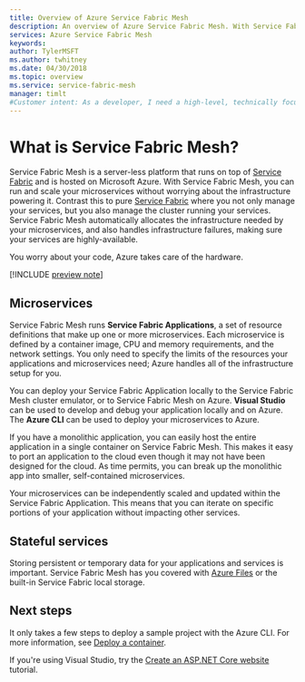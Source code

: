 ```yaml
---
title: Overview of Azure Service Fabric Mesh
description: An overview of Azure Service Fabric Mesh. With Service Fabric Mesh, you can deploy and scale your application without worrying about the infrastructure needs of your application.
services: Azure Service Fabric Mesh
keywords: 
author: TylerMSFT
ms.author: twhitney
ms.date: 04/30/2018
ms.topic: overview
ms.service: service-fabric-mesh
manager: timlt
#Customer intent: As a developer, I need a high-level, technically focused understanding of Service Fabric Mesh, so I can determine if it's something that I (or my company) want to use.
---
```


# What is Service Fabric Mesh?

Service Fabric Mesh is a server-less platform that runs on top of [Service Fabric][service-fabric-overview] and is hosted on Microsoft Azure. With Service Fabric Mesh, you can run and scale your microservices without worrying about the infrastructure powering it. Contrast this to pure [Service Fabric][service-fabric-overview] where you not only manage your services, but you also manage the cluster running your services. Service Fabric Mesh automatically allocates the infrastructure needed by your microservices, and also handles infrastructure failures, making sure your services are highly-available.

You worry about your code, Azure takes care of the hardware.

[!INCLUDE [preview note](./includes/include-preview-note.md)]

## Microservices

Service Fabric Mesh runs **Service Fabric Applications**, a set of resource definitions that make up one or more microservices. Each microservice is defined by a container image, CPU and memory requirements, and the network settings. You only need to specify the limits of the resources your applications and microservices need; Azure handles all of the infrastructure setup for you.

You can deploy your Service Fabric Application locally to the Service Fabric Mesh cluster emulator, or to Service Fabric Mesh on Azure. **Visual Studio** can be used to develop and debug your application locally and on Azure. The **Azure CLI** can be used to deploy your microservices to Azure.

If you have a monolithic application, you can easily host the entire application in a single container on Service Fabric Mesh. This makes it easy to port an application to the cloud even though it may not have been designed for the cloud. As time permits, you can break up the monolithic app into smaller, self-contained microservices. 

Your microservices can be independently scaled and updated within the Service Fabric Application. This means that you can iterate on specific portions of your application without impacting other services.

## Stateful services

Storing persistent or temporary data for your applications and services is important. Service Fabric Mesh has you covered with [Azure Files](/storage/files/storage-files-introduction) or the built-in Service Fabric local storage. 

<!-- THIS IS NOT YET AVAILABLE ON NUGET
You can also take advantage of the Service Fabric runtime that Service Fabric Mesh runs on by adding reference to the Service Fabric Reliable Collections [NuGet package](xxxxxxxxxxx) to your code projects. For more information about reliable collections, see [Introduction to Reliable Collections](../service-fabric/service-fabric-reliable-services-reliable-collections.md).
-->

## Next steps

It only takes a few steps to deploy a sample project with the Azure CLI. For more information, see [Deploy a container](service-fabric-mesh-quickstart-deploy-container.md). 

If you're using Visual Studio, try the [Create an ASP.NET Core website](service-fabric-mesh-tutorial-create-dotnetcore.md) tutorial.



<!-- Links -->

[service-fabric-overview]: ../service-fabric/service-fabric-overview.md